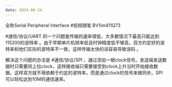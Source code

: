 ```yaml
---
date: 2024-06-24
---
```

全称Serial Peripheral Interface
#视频随笔 BV1im411Q73

#通信/协议/UART 的一个问题是传输的速率很低，大多数情况下最高只能达到115200的波特率 。由于早期单片机频率低且时钟精度低不够高，双方约定好的波特率和他们实际的波特率不一致，这样传输太快的话容易导致误码 。

解决这个问题的办法是 #通信/协议/SPI ，通过添加一根clock信号。发送端发送数据时只需要同上拉clock，这样接收端只需要接受到clock上升沿时开始接收数据。这样双方就不用依赖于约定的波特率，而是通过clock的信号来做同步。SPI可以轻松达到10M的通信速率。
